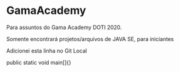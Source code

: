 # GamaAcademy
Para assuntos do Gama Academy DOTI 2020.

Somente encontrará projetos/arquivos de JAVA SE, para iniciantes

Adicionei esta linha no Git Local


public static void main[]{}
